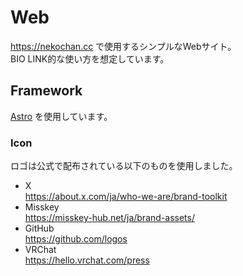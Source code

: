 # Web
https://nekochan.cc で使用するシンプルなWebサイト。  
BIO LINK的な使い方を想定しています。

## Framework
[Astro](https://astro.build/) を使用しています。

### Icon
ロゴは公式で配布されている以下のものを使用しました。
* X  
  https://about.x.com/ja/who-we-are/brand-toolkit
* Misskey  
  https://misskey-hub.net/ja/brand-assets/
* GitHub  
  https://github.com/logos
* VRChat  
  https://hello.vrchat.com/press